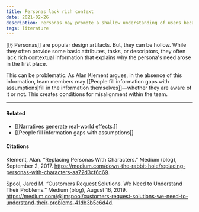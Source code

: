 ```yaml
---
title: Personas lack rich context
date: 2021-02-26
description: Personas may promote a shallow understanding of users because they lack rich contextual information. 
tags: literature
---
```


[[§ Personas]] are popular design artifacts. But, they can be hollow. While they often provide some basic attributes, tasks, or descriptors, they often lack rich contextual information that explains why the persona's need arose in the first place. 

This can be problematic. As Alan Klement argues, in the absence of this information, team members may [[People fill information gaps with assumptions|fill in the information themselves]]—whether they are aware of it or not. This creates conditions for misalignment within the team. 

---
#### Related
- [[Narratives generate real-world effects.]]
- [[People fill information gaps with assumptions]]

#### Citations
Klement, Alan. “Replacing Personas With Characters.” Medium (blog), September 2, 2017. https://medium.com/down-the-rabbit-hole/replacing-personas-with-characters-aa72d3cf6c69.

Spool, Jared M. “Customers Request Solutions. We Need to Understand Their Problems.” Medium (blog), August 16, 2019. https://medium.com/@jmspool/customers-request-solutions-we-need-to-understand-their-problems-41db3b5c6d4d.

